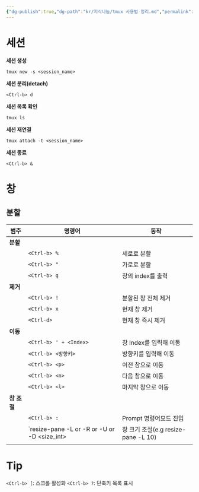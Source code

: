 ```yaml
---
{"dg-publish":true,"dg-path":"kr/지식나눔/tmux 사용법 정리.md","permalink":"/kr/지식나눔/tmux 사용법 정리/"}
---
```



# 세션

**세션 생성**
```
tmux new -s <session_name>
```

**세션 분리(detach)**
```
<Ctrl-b> d
```

**세션 목록 확인**
```
tmux ls
```
**세션 재연결**
```
tmux attach -t <session_name>
```
**세션 종료**
```
<Ctrl-b> &
```
# 창
## 분할
| 범주        | 명령어                                     | 동작                                |
| ----------- | ------------------------------------------ | ----------------------------------- |
| **분할**    |                                            |                                     |
|             | `<Ctrl-b> %`                               | 세로로 분할                         |
|             | `<Ctrl-b> "`                               | 가로로 분할                         |
|             | `<Ctrl-b> q`                               | 창의 index를 출력                   |
| **제거**    |                                            |                                     |
|             | `<Ctrl-b> !`                               | 분할된 창 전체 제거                 |
|             | `<Ctrl-b> x`                               | 현재 창 제거                        |
|             | `<Ctrl-d>`                                 | 현재 창 즉시 제거                   |
| **이동**    |                                            |                                     |
|             | `<Ctrl-b> ' + <Index>`                     | 창 Index를 입력해 이동              |
|             | `<Ctrl-b> <방향키>`                        | 방향키를 입력해 이동                |
|             | `<Ctrl-b> <p>`                        | 이전 창으로 이동                |
|             | `<Ctrl-b> <n>`                        | 다음 창으로 이동                |
|             | `<Ctrl-b> <l>`                        | 마지막 창으로 이동                |
| **창 조절** |                                            |                                     |
|             | `<Ctrl-b> :`                               | Prompt 명령어모드 진입              |
|             | `resize-pane -L or -R or -U or -D <size_int>  | 창 크기 조절(e.g resize-pane -L 10) |
|             |                                            |                                     |


# Tip
`<Ctrl-b> [`: 스크롤 활성화
`<Ctrl-b> ?`: 단축키 목록 표시